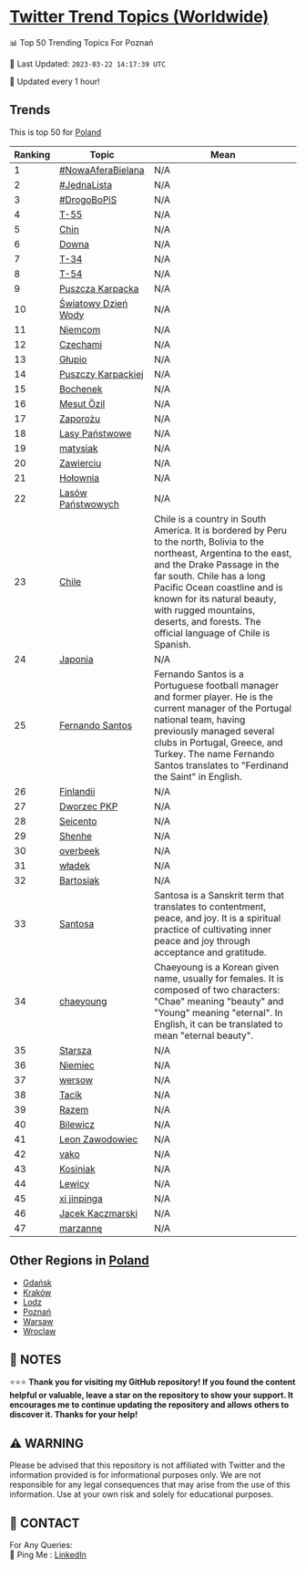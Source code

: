 [Twitter Trend Topics (Worldwide)](https://github.com/ErcinDedeoglu/Twitter-Trend-Topics)
==========


📊 Top 50 Trending Topics For Poznań

📆 Last Updated: `2023-03-22 14:17:39 UTC`

🔧 Updated every 1 hour!


## Trends

This is top 50 for [Poland](</Poland>)

| Ranking | Topic | Mean |
| ------- | ------------ | ------------ |
| 1 | [#NowaAferaBielana](http://twitter.com/search?q=%23NowaAferaBielana) | N/A |
| 2 | [#JednaLista](http://twitter.com/search?q=%23JednaLista) | N/A |
| 3 | [#DrogoBoPiS](http://twitter.com/search?q=%23DrogoBoPiS) | N/A |
| 4 | [T-55](http://twitter.com/search?q=T-55) | N/A |
| 5 | [Chin](http://twitter.com/search?q=Chin) | N/A |
| 6 | [Downa](http://twitter.com/search?q=Downa) | N/A |
| 7 | [T-34](http://twitter.com/search?q=T-34) | N/A |
| 8 | [T-54](http://twitter.com/search?q=T-54) | N/A |
| 9 | [Puszcza Karpacka](http://twitter.com/search?q=Puszcza+Karpacka) | N/A |
| 10 | [Światowy Dzień Wody](http://twitter.com/search?q=%c5%9awiatowy+Dzie%c5%84+Wody) | N/A |
| 11 | [Niemcom](http://twitter.com/search?q=Niemcom) | N/A |
| 12 | [Czechami](http://twitter.com/search?q=Czechami) | N/A |
| 13 | [Głupio](http://twitter.com/search?q=G%c5%82upio) | N/A |
| 14 | [Puszczy Karpackiej](http://twitter.com/search?q=Puszczy+Karpackiej) | N/A |
| 15 | [Bochenek](http://twitter.com/search?q=Bochenek) | N/A |
| 16 | [Mesut Özil](http://twitter.com/search?q=Mesut+%c3%96zil) | N/A |
| 17 | [Zaporożu](http://twitter.com/search?q=Zaporo%c5%bcu) | N/A |
| 18 | [Lasy Państwowe](http://twitter.com/search?q=Lasy+Pa%c5%84stwowe) | N/A |
| 19 | [matysiak](http://twitter.com/search?q=matysiak) | N/A |
| 20 | [Zawierciu](http://twitter.com/search?q=Zawierciu) | N/A |
| 21 | [Hołownia](http://twitter.com/search?q=Ho%c5%82ownia) | N/A |
| 22 | [Lasów Państwowych](http://twitter.com/search?q=Las%c3%b3w+Pa%c5%84stwowych) | N/A |
| 23 | [Chile](http://twitter.com/search?q=Chile) | Chile is a country in South America. It is bordered by Peru to the north, Bolivia to the northeast, Argentina to the east, and the Drake Passage in the far south. Chile has a long Pacific Ocean coastline and is known for its natural beauty, with rugged mountains, deserts, and forests. The official language of Chile is Spanish. |
| 24 | [Japonia](http://twitter.com/search?q=Japonia) | N/A |
| 25 | [Fernando Santos](http://twitter.com/search?q=Fernando+Santos) | Fernando Santos is a Portuguese football manager and former player. He is the current manager of the Portugal national team, having previously managed several clubs in Portugal, Greece, and Turkey. The name Fernando Santos translates to "Ferdinand the Saint" in English. |
| 26 | [Finlandii](http://twitter.com/search?q=Finlandii) | N/A |
| 27 | [Dworzec PKP](http://twitter.com/search?q=Dworzec+PKP) | N/A |
| 28 | [Seicento](http://twitter.com/search?q=Seicento) | N/A |
| 29 | [Shenhe](http://twitter.com/search?q=Shenhe) | N/A |
| 30 | [overbeek](http://twitter.com/search?q=overbeek) | N/A |
| 31 | [władek](http://twitter.com/search?q=w%c5%82adek) | N/A |
| 32 | [Bartosiak](http://twitter.com/search?q=Bartosiak) | N/A |
| 33 | [Santosa](http://twitter.com/search?q=Santosa) | Santosa is a Sanskrit term that translates to contentment, peace, and joy. It is a spiritual practice of cultivating inner peace and joy through acceptance and gratitude. |
| 34 | [chaeyoung](http://twitter.com/search?q=chaeyoung) | Chaeyoung is a Korean given name, usually for females. It is composed of two characters: "Chae" meaning "beauty" and "Young" meaning "eternal". In English, it can be translated to mean "eternal beauty". |
| 35 | [Starsza](http://twitter.com/search?q=Starsza) | N/A |
| 36 | [Niemiec](http://twitter.com/search?q=Niemiec) | N/A |
| 37 | [wersow](http://twitter.com/search?q=wersow) | N/A |
| 38 | [Tacik](http://twitter.com/search?q=Tacik) | N/A |
| 39 | [Razem](http://twitter.com/search?q=Razem) | N/A |
| 40 | [Bilewicz](http://twitter.com/search?q=Bilewicz) | N/A |
| 41 | [Leon Zawodowiec](http://twitter.com/search?q=Leon+Zawodowiec) | N/A |
| 42 | [vako](http://twitter.com/search?q=vako) | N/A |
| 43 | [Kosiniak](http://twitter.com/search?q=Kosiniak) | N/A |
| 44 | [Lewicy](http://twitter.com/search?q=Lewicy) | N/A |
| 45 | [xi jinpinga](http://twitter.com/search?q=xi+jinpinga) | N/A |
| 46 | [Jacek Kaczmarski](http://twitter.com/search?q=Jacek+Kaczmarski) | N/A |
| 47 | [marzannę](http://twitter.com/search?q=marzann%c4%99) | N/A |



## Other Regions in [Poland](</Poland>)

* [Gdańsk](</Poland/Gdańsk.md>)
* [Kraków](</Poland/Kraków.md>)
* [Lodz](</Poland/Lodz.md>)
* [Poznań](</Poland/Poznań.md>)
* [Warsaw](</Poland/Warsaw.md>)
* [Wroclaw](</Poland/Wroclaw.md>)



## 📝 NOTES

⭐⭐⭐ **Thank you for visiting my GitHub repository! If you found the content helpful or valuable, leave a star on the repository to show your support. It encourages me to continue updating the repository and allows others to discover it. Thanks for your help!**


## ⚠️ WARNING

Please be advised that this repository is not affiliated with Twitter and the information provided is for informational purposes only. We are not responsible for any legal consequences that may arise from the use of this information. Use at your own risk and solely for educational purposes.


## 📨 CONTACT

 For Any Queries:  
            🏓 Ping Me : [LinkedIn](https://www.linkedin.com/in/ercindedeoglu/)
